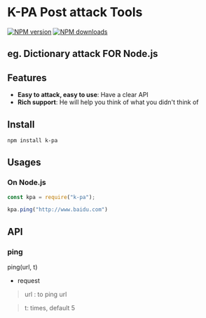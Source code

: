 # K-PA Post attack Tools

[![NPM version](https://img.shields.io/npm/v/k-pa.svg?style=flat)](https://npmjs.org/package/k-pa)
[![NPM downloads](http://img.shields.io/npm/dm/k-pa.svg?style=flat)](https://npmjs.org/package/k-pa)

eg. Dictionary attack 
FOR Node.js
---

## Features

* **Easy to attack, easy to use**: Have a clear API 
* **Rich support**: He will help you think of what you didn't think of

## Install

```bash
npm install k-pa
```
## Usages
### On Node.js

```javascript
const kpa = require("k-pa");

kpa.ping("http://www.baidu.com")
```
## API
### ping
ping(url, t) 
* request 
> url : to ping url 

> t: times, default 5 

